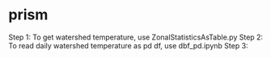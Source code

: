 # prism
Step 1: To get watershed temperature, use ZonalStatisticsAsTable.py
Step 2: To read daily watershed temperature as pd df, use dbf_pd.ipynb
Step 3: 
